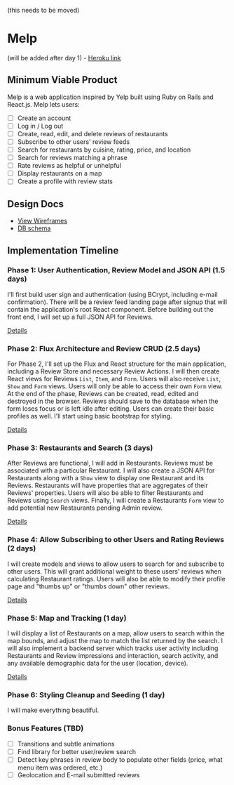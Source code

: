 (this needs to be moved)

# Melp

(will be added after day 1) - [Heroku link][heroku]

[heroku]: http://www.herokuapp.com

## Minimum Viable Product

Melp is a web application inspired by Yelp built using Ruby on Rails
and React.js. Melp lets users:

- [ ] Create an account
- [ ] Log in / Log out
- [ ] Create, read, edit, and delete reviews of restaurants
- [ ] Subscribe to other users' review feeds
- [ ] Search for restaurants by cuisine, rating, price, and location
- [ ] Search for reviews matching a phrase
- [ ] Rate reviews as helpful or unhelpful
- [ ] Display restaurants on a map
- [ ] Create a profile with review stats

## Design Docs
* [View Wireframes][view]
* [DB schema][schema]

[view]: ./docs/views.md
[schema]: ./docs/schema.md

## Implementation Timeline

### Phase 1: User Authentication, Review Model and JSON API (1.5 days)

I'll first build user sign and authentication (using BCrypt, including e-mail
confirmation). There will be a review feed landing page after signup that will
contain the application's root React component. Before building out the front
end, I will set up a full JSON API for Reviews.

[Details][phase-one]

### Phase 2: Flux Architecture and Review CRUD (2.5 days)

For Phase 2, I'll set up the Flux and React structure for the main application,
including a Review Store and necessary Review Actions. I will then create React
views for Reviews `List`, `Item`, and `Form`. Users will also receive `List`, `Show`
and `Form` views. Users will only be able to access their own `Form` view. At the end
of the phase, Reviews can be created, read, edited and destroyed in the browser.
Reviews should save to the database when the form loses focus or is left idle after
editing. Users can create their basic profiles as well. I'll start using basic bootstrap
for styling.

[Details][phase-two]

### Phase 3: Restaurants and Search (3 days)

After Reviews are functional, I will add in Restaurants. Reviews must be
associated with a particular Restaurant. I will also create a JSON API
for Restaurants along with a `Show` view to display one Restaurant and
its Reviews. Restaurants will have properties that are aggregates of
their Reviews' properties. Users will also be able to filter Restaurants
and Reviews using `Search` views. Finally, I will create a Restaurants `Form`
view to add potential new Restaurants pending Admin review.

[Details][phase-three]

### Phase 4: Allow Subscribing to other Users and Rating Reviews (2 days)

I will create models and views to allow users to search for and subscribe to
other users. This will grant additional weight to these users' reviews when
calculating Restaurant ratings. Users will also be able to modify their
profile page and "thumbs up" or "thumbs down" other reviews.

[Details][phase-four]

### Phase 5: Map and Tracking (1 day)

I will display a list of Restaurants on a map, allow users to search within the
map bounds, and adjust the map to match the list returned by the search.
I will also implement a backend server which tracks user activity including
Restaurants and Review impressions and interaction, search activity,
and any available demographic data for the user (location, device).

[Details][phase-five]

### Phase 6: Styling Cleanup and Seeding (1 day)

I will make everything beautiful.

### Bonus Features (TBD)
- [ ] Transitions and subtle animations
- [ ] Find library for better user/review search
- [ ] Detect key phrases in review body to populate other fields (price, what menu item was ordered, etc.)
- [ ] Geolocation and E-mail submitted reviews

[phase-one]: ./docs/phases/phase1.md
[phase-two]: ./docs/phases/phase2.md
[phase-three]: ./docs/phases/phase3.md
[phase-four]: ./docs/phases/phase4.md
[phase-five]: ./docs/phases/phase5.md
